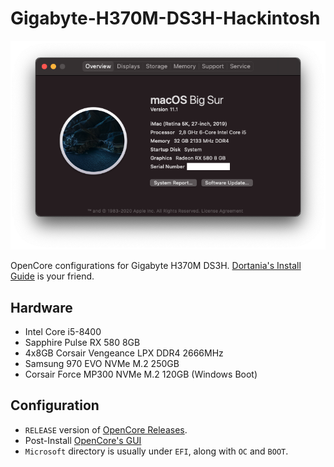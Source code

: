 Gigabyte-H370M-DS3H-Hackintosh
==============================
![Screenshot](/art/screenshot.png)

OpenCore configurations for Gigabyte H370M DS3H.
[Dortania's Install Guide](https://dortania.github.io/OpenCore-Install-Guide/) is your friend.

Hardware
--------
* Intel Core i5-8400
* Sapphire Pulse RX 580 8GB
* 4x8GB Corsair Vengeance LPX DDR4 2666MHz
* Samsung 970 EVO NVMe M.2 250GB
* Corsair Force MP300 NVMe M.2 120GB (Windows Boot)

Configuration
-------------
* `RELEASE` version of [OpenCore Releases](https://github.com/acidanthera/OpenCorePkg/releases).
* Post-Install [OpenCore's GUI](https://dortania.github.io/OpenCore-Post-Install/cosmetic/gui.html)
* `Microsoft` directory is usually under `EFI`, along with `OC` and `BOOT`.
